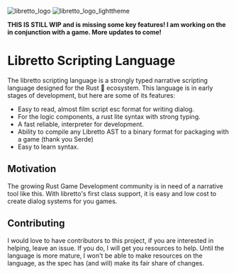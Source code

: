 
![libretto_logo](https://user-images.githubusercontent.com/8060151/232897806-94c5dbd3-43f2-43f5-a75a-e3b82cdd6af3.png#gh-dark-mode-only)
![libretto_logo_lighttheme](https://user-images.githubusercontent.com/8060151/232899181-b97f8041-5641-4eca-954e-498083681d0b.png#gh-light-mode-only)

**THIS IS STILL WIP and is missing some key features! I am working on the in conjunction with a game. More updates to come!**

# Libretto Scripting Language

The libretto scripting language is a strongly typed narrative scripting language designed for the Rust :crab: ecosystem. This language is in early stages of development, but here are some of its features: 

- Easy to read, almost film script esc format for writing dialog.
- For the logic components, a rust lite syntax with strong typing.
- A fast reliable, interpreter for development.
- Ability to compile any Libretto AST to a binary format for packaging with a game (thank you Serde)
- Easy to learn syntax.

## Motivation

The growing Rust Game Development community is in need of a narrative tool like this. With libretto's first class support, it is easy and low cost to create dialog systems for you games.

## Contributing

I would love to have contributors to this project, if you are interested in helping, leave an issue. If you do, I will get you resources to help. Until the language is more mature, I won't be able to make resources on the language, as the spec has (and will) make its fair share of changes. 
